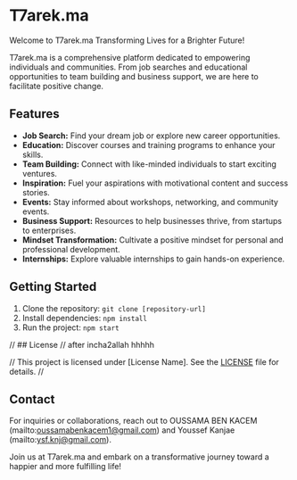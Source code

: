 # T7arek.ma

Welcome to T7arek.ma   Transforming Lives for a Brighter Future!

T7arek.ma is a comprehensive platform dedicated to empowering individuals and communities. From job searches and educational opportunities to team building and business support, we are here to facilitate positive change.

## Features

- **Job Search:** Find your dream job or explore new career opportunities.
- **Education:** Discover courses and training programs to enhance your skills.
- **Team Building:** Connect with like-minded individuals to start exciting ventures.
- **Inspiration:** Fuel your aspirations with motivational content and success stories.
- **Events:** Stay informed about workshops, networking, and community events.
- **Business Support:** Resources to help businesses thrive, from startups to enterprises.
- **Mindset Transformation:** Cultivate a positive mindset for personal and professional development.
- **Internships:** Explore valuable internships to gain hands-on experience.

## Getting Started

1. Clone the repository: `git clone [repository-url]`
2. Install dependencies: `npm install`
3. Run the project: `npm start`

// ## License // after incha2allah hhhhh

// This project is licensed under [License Name]. See the [LICENSE](link-to-license) file for details. //

## Contact

For inquiries or collaborations, reach out to OUSSAMA BEN KACEM (mailto:oussamabenkacem1@gmail.com) and Youssef Kanjae (mailto:ysf.knj@gmail.com).

Join us at T7arek.ma and embark on a transformative journey toward a happier and more fulfilling life!
